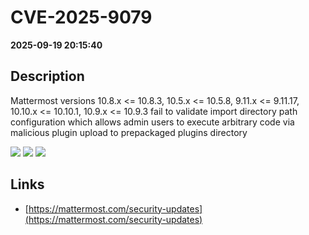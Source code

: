 # CVE-2025-9079

**2025-09-19 20:15:40**

## Description
Mattermost versions 10.8.x <= 10.8.3, 10.5.x <= 10.5.8, 9.11.x <= 9.11.17, 10.10.x <= 10.10.1, 10.9.x <= 10.9.3 fail to validate import directory path configuration which allows admin users to execute arbitrary code via malicious plugin upload to prepackaged plugins directory

![](https://img.shields.io/static/v1?label=Score&message=8.0&color=red)
![](https://img.shields.io/static/v1?label=Severity&message=HIGH&color=red)
![](https://img.shields.io/static/v1?label=CWE&message=Traversal&color=green)

## Links
- [https://mattermost.com/security-updates](https://mattermost.com/security-updates)
